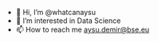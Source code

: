 - 👋 Hi, I’m @whatcanaysu
- 👀 I’m interested in Data Science
- 📫 How to reach me aysu.demir@bse.eu

<!---
whatcanaysu/whatcanaysu is a ✨ special ✨ repository because its `README.md` (this file) appears on your GitHub profile.
You can click the Preview link to take a look at your changes.
--->

